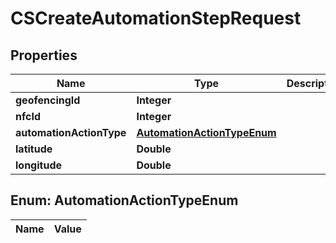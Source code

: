 
# CSCreateAutomationStepRequest

## Properties
Name | Type | Description | Notes
------------ | ------------- | ------------- | -------------
**geofencingId** | **Integer** |  |  [optional]
**nfcId** | **Integer** |  |  [optional]
**automationActionType** | [**AutomationActionTypeEnum**](#AutomationActionTypeEnum) |  |  [optional]
**latitude** | **Double** |  |  [optional]
**longitude** | **Double** |  |  [optional]


<a name="AutomationActionTypeEnum"></a>
## Enum: AutomationActionTypeEnum
Name | Value
---- | -----



